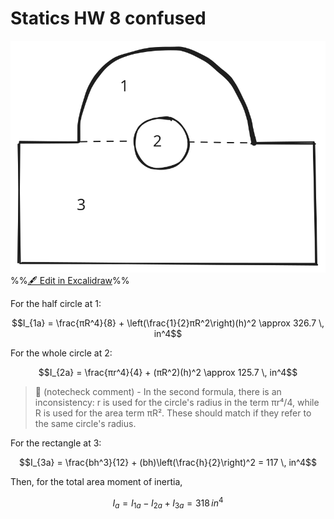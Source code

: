 # Statics HW 8 confused

![](../media/excalidraw/excalidraw-2024-11-08-15.02.27.excalidraw.svg)
%%[🖋 Edit in Excalidraw](../media/excalidraw/excalidraw-2024-11-08-15.02.27.excalidraw.md)%%

For the half circle at 1:

$$I_{1a} = \frac{πR^4}{8} + \left(\frac{1}{2}πR^2\right)(h)^2 \approx 326.7 \, in^4$$

For the whole circle at 2:

$$I_{2a} = \frac{πr^4}{4} + (πR^2)(h)^2 \approx 125.7 \, in^4$$

> 🤖 (notecheck comment) - In the second formula, there is an inconsistency: r is used for the circle's radius in the term πr⁴/4, while R is used for the area term πR². These should match if they refer to the same circle's radius.

For the rectangle at 3:

$$I_{3a} = \frac{bh^3}{12} + (bh)\left(\frac{h}{2}\right)^2 = 117 \, in^4$$

Then, for the total area moment of inertia,

$$I_a = I_{1a} - I_{2a} + I_{3a} = 318 \, in^4$$